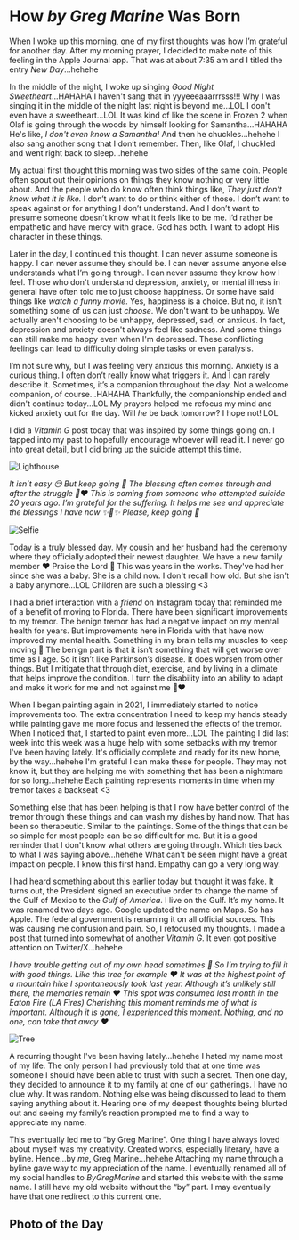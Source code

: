 # How *by Greg Marine* Was Born

When I woke up this morning, one of my first thoughts was how I’m grateful for another day. After my morning prayer, I decided to make note of this feeling in the Apple Journal app. That was at about 7:35 am and I titled the entry *New Day*...hehehe

In the middle of the night, I woke up singing *Good Night Sweetheart*...HAHAHA I haven't sang that in yyyeeeaaarrrsss!!! Why I was singing it in the middle of the night last night is beyond me...LOL I don't even have a sweetheart...LOL It was kind of like the scene in Frozen 2 when Olaf is going through the woods by himself looking for Samantha...HAHAHA He's like, *I don't even know a Samantha!* And then he chuckles...hehehe I also sang another song that I don’t remember. Then, like Olaf, I chuckled and went right back to sleep...hehehe

My actual first thought this morning was two sides of the same coin. People often spout out their opinions on things they know nothing or very little about. And the people who do know often think things like, *They just don’t know what it is like.* I don’t want to do or think either of those. I don’t want to speak against or for anything I don’t understand. And I don’t want to presume someone doesn’t know what it feels like to be me. I’d rather be empathetic and have mercy with grace. God has both. I want to adopt His character in these things.

Later in the day, I continued this thought. I can never assume someone is happy. I can never assume they should be. I can never assume anyone else understands what I’m going through. I can never assume they know how I feel. Those who don't understand depression, anxiety, or mental illness in general have often told me to just choose happiness. Or some have said things like *watch a funny movie*. Yes, happiness is a choice. But no, it isn't something some of us can just *choose*. We don't want to be unhappy. We actually aren't choosing to be unhappy, depressed, sad, or anxious. In fact, depression and anxiety doesn't always feel like sadness. And some things can still make me happy even when I'm depressed. These conflicting feelings can lead to difficulty doing simple tasks or even paralysis.

I’m not sure why, but I was feeling very anxious this morning. Anxiety is a curious thing. I often don’t really know what triggers it. And I can rarely describe it. Sometimes, it’s a companion throughout the day. Not a welcome companion, of course...HAHAHA Thankfully, the companionship ended and didn't continue today...LOL My prayers helped me refocus my mind and kicked anxiety out for the day. Will *he* be back tomorrow? I hope not! LOL

I did a *Vitamin G* post today that was inspired by some things going on. I tapped into my past to hopefully encourage whoever will read it. I never go into great detail, but I did bring up the suicide attempt this time.

![Lighthouse](./media/IMG_5955.jpeg)

*It isn’t easy 😔 But keep going 🙌 The blessing often comes through and after the struggle 🤗❤️ This is coming from someone who attempted suicide 20 years ago. I’m grateful for the suffering. It helps me see and appreciate the blessings I have now ✨💞✨ Please, keep going 🙏*

![Selfie](./media/IMG_5959.jpeg)

Today is a truly blessed day. My cousin and her husband had the ceremony where they officially adopted their newest daughter. We have a new family member ❤️ Praise the Lord 🙌 This was years in the works. They've had her since she was a baby. She is a child now. I don't recall how old. But she isn't a baby anymore...LOL Children are such a blessing <3

I had a brief interaction with a *friend* on Instagram today that reminded me of a benefit of moving to Florida. There have been significant improvements to my tremor. The benign tremor has had a negative impact on my mental health for years. But improvements here in Florida with that have now improved my mental health. Something in my brain tells my muscles to keep moving 🤣 The benign part is that it isn’t something that will get worse over time as I age. So it isn’t like Parkinson’s disease. It does worsen from other things. But I mitigate that through diet, exercise, and by living in a climate that helps improve the condition. I turn the disability into an ability to adapt and make it work for me and not against me 🤗❤️

When I began painting again in 2021, I immediately started to notice improvements too. The extra concentration I need to keep my hands steady while painting gave me more focus and lessened the effects of the tremor. When I noticed that, I started to paint even more...LOL The painting I did last week into this week was a huge help with some setbacks with my tremor I've been having lately. It's officially complete and ready for its new home, by the way...hehehe I'm grateful I can make these for people. They may not know it, but they are helping me with something that has been a nightmare for so long...hehehe Each painting represents moments in time when my tremor takes a backseat <3

Something else that has been helping is that I now have better control of the tremor through these things and can wash my dishes by hand now. That has been so therapeutic. Similar to the paintings. Some of the things that can be so simple for most people can be so difficult for me. But it is a good reminder that I don't know what others are going through. Which ties back to what I was saying above...hehehe What can't be seen might have a great impact on people. I know this first hand. Empathy can go a very long way.

I had heard something about this earlier today but thought it was fake. It turns out, the President signed an executive order to change the name of the Gulf of Mexico to the *Gulf of America*. I live on the Gulf. It’s my home. It was renamed two days ago. Google updated the name on Maps. So has Apple. The federal government is renaming it on all official sources. This was causing me confusion and pain. So, I refocused my thoughts. I made a post that turned into somewhat of another *Vitamin G*. It even got positive attention on Twitter/X...hehehe

*I have trouble getting out of my own head sometimes 🤣 So I’m trying to fill it with good things. Like this tree for example ❤️ It was at the highest point of a mountain hike I spontaneously took last year. Although it’s unlikely still there, the memories remain ❤️ This spot was consumed last month in the Eaton Fire (LA Fires) Cherishing this moment reminds me of what is important. Although it is gone, I experienced this moment. Nothing, and no one, can take that away ❤️*

![Tree](./media/DSC02989.jpeg)

A recurring thought I've been having lately...hehehe I hated my name most of my life. The only person I had previously told that at one time was someone I should have been able to trust with such a secret. Then one day, they decided to announce it to my family at one of our gatherings. I have no clue why. It was random. Nothing else was being discussed to lead to them saying anything about it. Hearing one of my deepest thoughts being blurted out and seeing my family’s reaction prompted me to find a way to appreciate my name.

This eventually led me to “by Greg Marine”. One thing I have always loved about myself was my creativity. Created works, especially literary, have a byline. Hence...by *me*, Greg Marine...hehehe Attaching my name through a byline gave way to my appreciation of the name. I eventually renamed all of my social handles to *ByGregMarine* and started this website with the same name. I still have my old website without the “by” part. I may eventually have that one redirect to this current one.

## Photo of the Day

<!--@include: @/photos/photo-a-day/2025/02/11.md{3,}-->